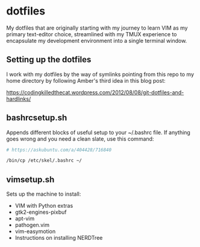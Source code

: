# dotfiles
My dotfiles that are originally starting with my journey to learn VIM as my
primary text-editor choice, streamlined with my TMUX experience to encapsulate 
my development environment into a single terminal window.

## Setting up the dotfiles
I work with my dotfiles by the way of symlinks pointing from this repo to my
home directory by following Amber's third idea in this blog post:

https://codingkilledthecat.wordpress.com/2012/08/08/git-dotfiles-and-hardlinks/

## bashrcsetup.sh
Appends different blocks of useful setup to your ~/.bashrc file.
If anything goes wrong and you need a clean slate, use this command:

```bash
# https://askubuntu.com/a/404428/716840

/bin/cp /etc/skel/.bashrc ~/
```

## vimsetup.sh
Sets up the machine to install:
 - VIM with Python extras
 - gtk2-engines-pixbuf
 - apt-vim
 - pathogen.vim
 - vim-easymotion
 - Instructions on installing NERDTree
